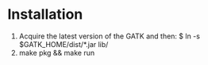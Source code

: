 Installation
============
1. Acquire the latest version of the GATK and then:
        $ ln -s $GATK_HOME/dist/*.jar lib/
2. make pkg && make run
